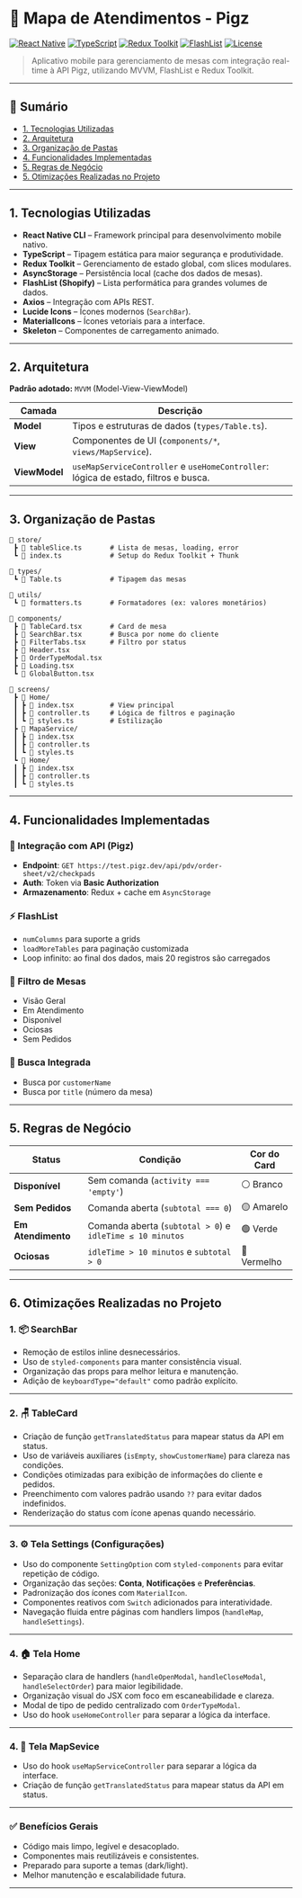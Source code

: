 # 📜 Mapa de Atendimentos - Pigz

[![React Native](https://img.shields.io/badge/React%20Native-2025-blue?logo=react)](https://reactnative.dev/)
[![TypeScript](https://img.shields.io/badge/TypeScript-Strict-blue?logo=typescript)](https://www.typescriptlang.org/)
[![Redux Toolkit](https://img.shields.io/badge/Redux--Toolkit-State%20Management-purple?logo=redux)](https://redux-toolkit.js.org/)
[![FlashList](https://img.shields.io/badge/FlashList-Performance-green?logo=shopify)](https://shopify.github.io/flash-list/)
[![License](https://img.shields.io/badge/license-MIT-green.svg)](LICENSE)

> Aplicativo mobile para gerenciamento de mesas com integração real-time à API Pigz, utilizando MVVM, FlashList e Redux Toolkit.

---

## 📑 Sumário

- [1. Tecnologias Utilizadas](#1-tecnologias-utilizadas)
- [2. Arquitetura](#2-arquitetura)
- [3. Organização de Pastas](#3-organização-de-pastas)
- [4. Funcionalidades Implementadas](#4-funcionalidades-implementadas)
- [5. Regras de Negócio](#5-regras-de-negócio)
- [5. Otimizações Realizadas no Projeto](#6-otimizações-realizadas-no-projeto)

---

## 1. Tecnologias Utilizadas

- **React Native CLI** – Framework principal para desenvolvimento mobile nativo.
- **TypeScript** – Tipagem estática para maior segurança e produtividade.
- **Redux Toolkit** – Gerenciamento de estado global, com slices modulares.
- **AsyncStorage** – Persistência local (cache dos dados de mesas).
- **FlashList (Shopify)** – Lista performática para grandes volumes de dados.
- **Axios** – Integração com APIs REST.
- **Lucide Icons** – Ícones modernos (`SearchBar`).
- **MaterialIcons** – Ícones vetoriais para a interface.
- **Skeleton** – Componentes de carregamento animado.

---

## 2. Arquitetura

**Padrão adotado:** `MVVM` (Model-View-ViewModel)

| Camada       | Descrição                                                                 |
|--------------|---------------------------------------------------------------------------|
| **Model**    | Tipos e estruturas de dados (`types/Table.ts`).                          |
| **View**     | Componentes de UI (`components/*`, `views/MapService`).                  |
| **ViewModel**| `useMapServiceController` e `useHomeController`: lógica de estado, filtros e busca. |

---

## 3. Organização de Pastas

```
📁 store/
 ┣ 📄 tableSlice.ts       # Lista de mesas, loading, error
 ┗ 📄 index.ts            # Setup do Redux Toolkit + Thunk

📁 types/
 ┗ 📄 Table.ts            # Tipagem das mesas

📁 utils/
 ┗ 📄 formatters.ts       # Formatadores (ex: valores monetários)

📁 components/
 ┣ 📄 TableCard.tsx       # Card de mesa
 ┣ 📄 SearchBar.tsx       # Busca por nome do cliente
 ┣ 📄 FilterTabs.tsx      # Filtro por status
 ┣ 📄 Header.tsx
 ┣ 📄 OrderTypeModal.tsx
 ┣ 📄 Loading.tsx
 ┗ 📄 GlobalButton.tsx

📁 screens/
 ┣ 📁 Home/
 ┃ ┣ 📄 index.tsx         # View principal
 ┃ ┣ 📄 controller.ts     # Lógica de filtros e paginação
 ┃ ┗ 📄 styles.ts         # Estilização
 ┣ 📁 MapaService/
 ┃ ┣ 📄 index.tsx
 ┃ ┣ 📄 controller.ts
 ┃ ┗ 📄 styles.ts         
 ┗ 📁 Home/
 ┃ ┣ 📄 index.tsx        
 ┃ ┣ 📄 controller.ts    
 ┃ ┗ 📄 styles.ts         

```

---

## 4. Funcionalidades Implementadas

### 🔗 Integração com API (Pigz)

- **Endpoint**: `GET https://test.pigz.dev/api/pdv/order-sheet/v2/checkpads`
- **Auth**: Token via **Basic Authorization**
- **Armazenamento**: Redux + cache em `AsyncStorage`

### ⚡ FlashList

- `numColumns` para suporte a grids
- `loadMoreTables` para paginação customizada
- Loop infinito: ao final dos dados, mais 20 registros são carregados

### 🎯 Filtro de Mesas

- Visão Geral
- Em Atendimento
- Disponível
- Ociosas
- Sem Pedidos

### 🔎 Busca Integrada

- Busca por `customerName`
- Busca por `title` (número da mesa)

---

## 5. Regras de Negócio

| **Status**         | **Condição**                                               | **Cor do Card** |
|--------------------|------------------------------------------------------------|-----------------|
| **Disponível**     | Sem comanda (`activity === 'empty'`)                      | ⚪ Branco        |
| **Sem Pedidos**    | Comanda aberta (`subtotal === 0`)                         | 🟡 Amarelo       |
| **Em Atendimento** | Comanda aberta (`subtotal > 0`) e `idleTime ≤ 10 minutos` | 🟢 Verde         |
| **Ociosas**        | `idleTime > 10 minutos` e `subtotal > 0`                  | 🔴 Vermelho      |

---

## 6. Otimizações Realizadas no Projeto

### 1. 📦 SearchBar
- Remoção de estilos inline desnecessários.
- Uso de `styled-components` para manter consistência visual.
- Organização das props para melhor leitura e manutenção.
- Adição de `keyboardType="default"` como padrão explícito.

---

### 2. 🪑 TableCard
- Criação de função `getTranslatedStatus` para mapear status da API em status.
- Uso de variáveis auxiliares (`isEmpty`, `showCustomerName`) para clareza nas condições.
- Condições otimizadas para exibição de informações do cliente e pedidos.
- Preenchimento com valores padrão usando `??` para evitar dados indefinidos.
- Renderização do status com ícone apenas quando necessário.

---

### 3. ⚙️ Tela Settings (Configurações)
- Uso do componente `SettingOption` com `styled-components` para evitar repetição de código.
- Organização das seções: **Conta**, **Notificações** e **Preferências**.
- Padronização dos ícones com `MaterialIcon`.
- Componentes reativos com `Switch` adicionados para interatividade.
- Navegação fluida entre páginas com handlers limpos (`handleMap`, `handleSettings`).

---

### 4. 🏠 Tela Home
- Separação clara de handlers (`handleOpenModal`, `handleCloseModal`, `handleSelectOrder`) para maior legibilidade.
- Organização visual do JSX com foco em escaneabilidade e clareza.
- Modal de tipo de pedido centralizado com `OrderTypeModal`.
- Uso do hook `useHomeController` para separar a lógica da interface.

---

### 4. 🗾 Tela MapSevice
- Uso do hook `useMapServiceController` para separar a lógica da interface.
- Criação de função `getTranslatedStatus` para mapear status da API em status. 

---

### ✅ Benefícios Gerais
- Código mais limpo, legível e desacoplado.
- Componentes mais reutilizáveis e consistentes.
- Preparado para suporte a temas (dark/light).
- Melhor manutenção e escalabilidade futura.

---

